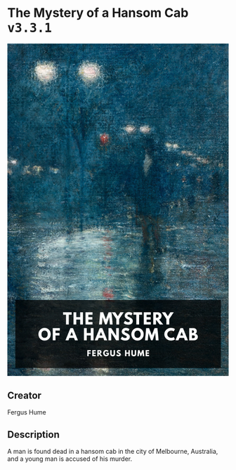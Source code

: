 
# The Mystery of a Hansom Cab <kbd>v3.3.1</kbd>

<center>
  <img src="./cover-1024.jpg"/>
</center>

## Creator
Fergus Hume

## Description
A man is found dead in a hansom cab in the city of Melbourne, Australia, and a young man is accused of his murder.
